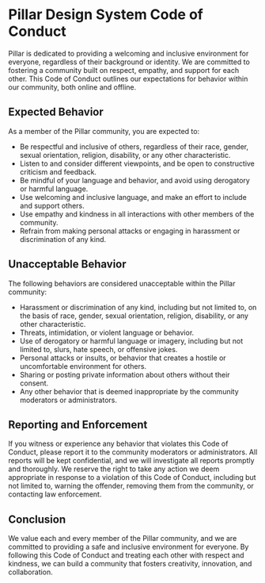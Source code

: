 # Pillar Design System Code of Conduct

Pillar is dedicated to providing a welcoming and inclusive environment for everyone, regardless of their background or identity. We are committed to fostering a community built on respect, empathy, and support for each other. This Code of Conduct outlines our expectations for behavior within our community, both online and offline.

## Expected Behavior

As a member of the Pillar community, you are expected to:

- Be respectful and inclusive of others, regardless of their race, gender, sexual orientation, religion, disability, or any other characteristic.
- Listen to and consider different viewpoints, and be open to constructive criticism and feedback.
- Be mindful of your language and behavior, and avoid using derogatory or harmful language.
- Use welcoming and inclusive language, and make an effort to include and support others.
- Use empathy and kindness in all interactions with other members of the community.
- Refrain from making personal attacks or engaging in harassment or discrimination of any kind.

## Unacceptable Behavior

The following behaviors are considered unacceptable within the Pillar community:

- Harassment or discrimination of any kind, including but not limited to, on the basis of race, gender, sexual orientation, religion, disability, or any other characteristic.
- Threats, intimidation, or violent language or behavior.
- Use of derogatory or harmful language or imagery, including but not limited to, slurs, hate speech, or offensive jokes.
- Personal attacks or insults, or behavior that creates a hostile or uncomfortable environment for others.
- Sharing or posting private information about others without their consent.
- Any other behavior that is deemed inappropriate by the community moderators or administrators.

## Reporting and Enforcement

If you witness or experience any behavior that violates this Code of Conduct, please report it to the community moderators or administrators. All reports will be kept confidential, and we will investigate all reports promptly and thoroughly. We reserve the right to take any action we deem appropriate in response to a violation of this Code of Conduct, including but not limited to, warning the offender, removing them from the community, or contacting law enforcement.

## Conclusion

We value each and every member of the Pillar community, and we are committed to providing a safe and inclusive environment for everyone. By following this Code of Conduct and treating each other with respect and kindness, we can build a community that fosters creativity, innovation, and collaboration.
